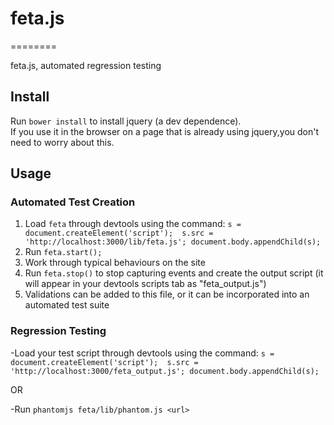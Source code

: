 # feta.js
========

feta.js, automated regression testing

## Install

Run `bower install` to install jquery (a dev dependence).  
If you use it in the browser on a page that is already using jquery,you don't need to worry about this.

## Usage

### Automated Test Creation

1. Load `feta` through devtools using the command: `s = document.createElement('script');  s.src = 'http://localhost:3000/lib/feta.js'; document.body.appendChild(s);`
2. Run `feta.start();`
3. Work through typical behaviours on the site
4. Run `feta.stop()` to stop capturing events and create the output script (it will appear in your devtools scripts tab as "feta_output.js")
5. Validations can be added to this file, or it can be incorporated into an automated test suite

### Regression Testing

-Load your test script through devtools using the command: `s = document.createElement('script');  s.src = 'http://localhost:3000/feta_output.js'; document.body.appendChild(s);`

OR

-Run `phantomjs feta/lib/phantom.js <url>`

